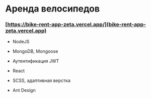 # Аренда велосипедов

### [https://bike-rent-app-zeta.vercel.app/](bike-rent-app-zeta.vercel.app)

- NodeJS
- MongoDB, Mongoose
- Аутентификация JWT

- React
- SCSS, адаптивная верстка
- Ant Design
